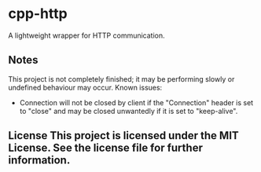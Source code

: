 # cpp-http 
A lightweight wrapper for HTTP communication. 

## Notes 
This project is not completely finished; it may be performing slowly or undefined behaviour may occur. 
Known issues: 
- Connection will not be closed by client if the "Connection" header is set to "close" and may be closed unwantedly if it is set to "keep-alive". 

## License This project is licensed under the MIT License. See the license file for further information.